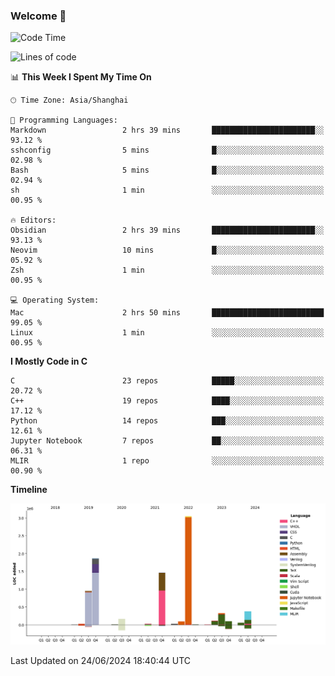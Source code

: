 ### Welcome 👋

<!--START_SECTION:waka-->
![Code Time](http://img.shields.io/badge/Code%20Time-1%2C509%20hrs%2045%20mins-blue)

![Lines of code](https://img.shields.io/badge/From%20Hello%20World%20I%27ve%20Written-8.7%20million%20lines%20of%20code-blue)

📊 **This Week I Spent My Time On** 

```text
🕑︎ Time Zone: Asia/Shanghai

💬 Programming Languages: 
Markdown                 2 hrs 39 mins       ███████████████████████░░   93.12 % 
sshconfig                5 mins              █░░░░░░░░░░░░░░░░░░░░░░░░   02.98 % 
Bash                     5 mins              █░░░░░░░░░░░░░░░░░░░░░░░░   02.94 % 
sh                       1 min               ░░░░░░░░░░░░░░░░░░░░░░░░░   00.95 % 

🔥 Editors: 
Obsidian                 2 hrs 39 mins       ███████████████████████░░   93.13 % 
Neovim                   10 mins             █░░░░░░░░░░░░░░░░░░░░░░░░   05.92 % 
Zsh                      1 min               ░░░░░░░░░░░░░░░░░░░░░░░░░   00.95 % 

💻 Operating System: 
Mac                      2 hrs 50 mins       █████████████████████████   99.05 % 
Linux                    1 min               ░░░░░░░░░░░░░░░░░░░░░░░░░   00.95 % 
```

**I Mostly Code in C** 

```text
C                        23 repos            █████░░░░░░░░░░░░░░░░░░░░   20.72 % 
C++                      19 repos            ████░░░░░░░░░░░░░░░░░░░░░   17.12 % 
Python                   14 repos            ███░░░░░░░░░░░░░░░░░░░░░░   12.61 % 
Jupyter Notebook         7 repos             ██░░░░░░░░░░░░░░░░░░░░░░░   06.31 % 
MLIR                     1 repo              ░░░░░░░░░░░░░░░░░░░░░░░░░   00.90 % 
```



**Timeline**

![Lines of Code chart](https://raw.githubusercontent.com/Bohan-hu/Bohan-hu/master/assets/bar_graph.png)


 Last Updated on 24/06/2024 18:40:44 UTC
<!--END_SECTION:waka-->



